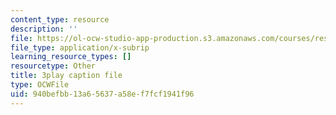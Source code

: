 ```yaml
---
content_type: resource
description: ''
file: https://ol-ocw-studio-app-production.s3.amazonaws.com/courses/res-3-002-collaborative-design-and-creative-expression-with-arduino-microcontrollers-january-iap-2017/940befbb13a65637a58ef7fcf1941f96_ttuvXdZNcDM.vtt
file_type: application/x-subrip
learning_resource_types: []
resourcetype: Other
title: 3play caption file
type: OCWFile
uid: 940befbb-13a6-5637-a58e-f7fcf1941f96
---
```


